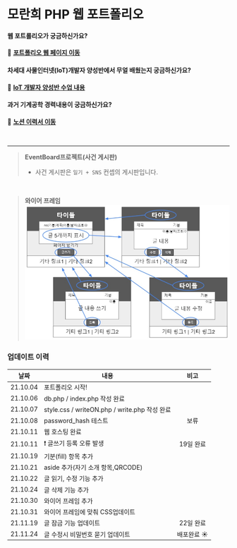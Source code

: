 # 모란희 PHP 웹 포트폴리오
#### 웹 포트롤리오가 궁금하신가요?  
:paw_prints: [**포트폴리오 웹 페이지 이동**](http://weavingcoding.ohseon.com/index.php)  
  
#### 차세대 사물인터넷(IoT)개발자 양성반에서 무얼 배웠는지 궁금하신가요?  
🐾  [**IoT 개발자 양성반 수업 내용**](https://tasteful-botany-c38.notion.site/IoT-d1d9052f064d41c49873e2a1ddd5b3a2)  
  
#### 과거 기계공학 경력내용이 궁금하신가요?  
:paw_prints: [**노션 이력서 이동**](https://ethereal-tuna-c7e.notion.site/RanHuy-Mo-f733b0c2de29427ba52c6ac65f45dc6c)

  <br>  
  
  
  ___
   
  
>**EventBoard프로젝트(사건 게시판)**
>- 사건 게시판은 `일기 + SNS` 컨셉의 게시판입니다.

<br>

>**와이어 프레임** <br>
><img src="/img/와이어프레임2.jpg" width="700px">



### 업데이트 이력
|날짜|내용|비고|
|:-----:|-------------------------|:-----:|
|21.10.04|포트폴리오 시작!|
|21.10.06|db.php / index.php 작성 완료|
|21.10.07|style.css / writeON.php / write.php 작성 완료|
|21.10.08|password_hash 테스트|보류|
|21.10.11|웹 호스팅 완료|
|21.10.11|:heavy_exclamation_mark: 글쓰기 등록 오류 발생|19일 완료|
|21.10.19|기분(fill) 항목 추가|
|21.10.21|aside 추가(자기 소개 항목,QRCODE)|
|21.10.22|글 읽기, 수정 기능 추가|
|21.10.24|글 삭제 기능 추가|
|21.10.30|와이어 프레임 추가|
|21.10.31|와이어 프레임에 맞춰 CSS업데이트|
|21.11.19|글 잠금 기능 업데이트|22일 완료|
|21.11.24|글 수정시 비밀번호 묻기 업데이트| 배포완료 :sunny: |